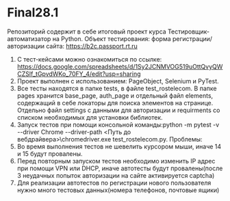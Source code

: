# Final28.1
Репозиторий содержит в себе итоговый проект курса Тестировщик-автоматизатор на Python. Объект тестирования: форма регистрации/авторизации сайта: https://b2c.passport.rt.ru
1) С тест-кейсами можно ознакомиться по ссылке: https://docs.google.com/spreadsheets/d/1Sy2JCNMVOG519uOttQvyQWCZSlf_tGpvdWKo_70FY_4/edit?usp=sharing
2) Проект выполнен с использованием: PageObject, Selenium и PyTest.
3) Все тесты находятся в папке tests, в файле test_rostelecom. В папке pages хранится base_page, auth_page и отдельный файл elements, содержащий в себе локаторы для поиска элементов на странице. Отдельно файл settings с данными для авторизации и requirments со списком необходимых для установки библиотек.
4) Запуск тестов при помощи консольной команды:python -m pytest -v --driver Chrome --driver-path <Путь до вебдрайвера>\chromedriver.exe  test_rostelecom.py.
Проблемы:
1) Во время выполнения тестов не шевелить курсором мыши, иначе 14 и 15 будут провалены. 
2) Перед повторным запуском тестов необходимо изменить IP адрес при помощи VPN или DHCP, иначе автотесты будут провалены(после 3 неудачных попыток авторизации на сайте активируется captcha)
3) Для реализации автотестов по регистрации нового пользователя нужно много тестовых данных(номера телефонов, почтовые ящики)
